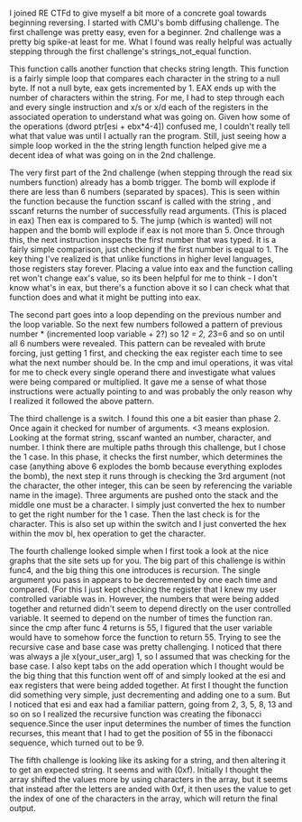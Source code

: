 
I joined RE CTFd to give myself a bit more of a concrete goal towards beginning reversing. I started with CMU's bomb diffusing challenge. The first challenge was pretty easy, even for a beginner. 2nd challenge was a pretty big spike-at least for me. What I found was really helpful was actually stepping through the first challenge's strings_not_equal function.</br>


This function calls another function that checks string length. This function is a fairly simple loop that compares each character in the string to a null byte. If not a null byte, eax gets incremented by 1. EAX ends up with the number of characters within the string. For me, I had to step through each and every single instruction and x/s or x/d each of the registers in the associated operation to understand what was going on. Given how some of the operations (dword ptr[esi + ebx*4-4]) confused me, I couldn't really tell what that value was until I actually ran the program. Still, just seeing how a simple loop worked in the the string length function helped give me a decent idea of what was going on in the 2nd challenge.</br>


The very first part of the 2nd challenge (when stepping through the read six numbers function) already has a bomb trigger. The bomb will explode if there are less than 6 numbers (separated by spaces).  This is seen within the function because the function sscanf is called with the string , and sscanf returns the number of successfully read arguments. (This is placed in eax) Then eax is compared to 5. The jump (which is wanted) will not happen and the bomb will explode if eax is not more than 5. Once through this, the next instruction inspects the first number that was typed. It is a fairly simple comparison, just checking if the first number is equal to 1. The key thing I've realized is that unlike functions in higher level languages, those registers stay forever. Placing a value into eax and the function calling ret won't change eax's value, so its been helpful for me to think - I don't know what's in eax, but there's a function above it so I can check what that function does and what it might be putting into eax.</br>


The second part goes into a loop depending on the previous number and the loop variable. So the next few numbers followed a pattern of previous number * (incremented loop variable + 2?) so 1*2 = 2, 2*3=6 and so on until all 6 numbers were revealed. This pattern can be revealed with brute forcing, just getting 1 first, and checking the eax register each time to see what the next number should be. In the cmp and imul operations, it was vital for me to check every single operand there and investigate what values were being compared or multiplied. It gave me a sense of what those instructions were actually pointing to and was probably the only reason why I realized it followed the above pattern.</br>


The third challenge is a switch. I found this one a bit easier than phase 2. Once again it checked for number of arguments. <3 means explosion. Looking at the format string, sscanf wanted an number, character, and number. I think there are multiple paths through this challenge, but I chose the 1 case. In this phase, it checks the first number, which determines the case (anything above 6 explodes the bomb because everything explodes the bomb), the next step it runs through is checking the 3rd argument (not the character, the other integer, this can be seen by referencing the variable name in the image). Three arguments are pushed onto the stack and the middle one must be a character. I simply just converted the hex to number to get the right number for the 1 case. Then the last check is for the character. This is also set up within the switch and I just converted the hex within the mov bl, hex operation to get the character.</br>


The fourth challenge looked simple when I first took a look at the nice graphs that the site sets up for you. The big part of this challenge is within func4, and the big thing this one introduces is recursion. The single argument you pass in appears to be decremented by one each time and compared. (For this I just kept checking the register that I knew my user controlled variable was in. However, the numbers that were being added together and returned didn't seem to depend directly on the user controlled variable. It seemed to depend on the number of times the function ran. since the cmp after func 4 returns is 55, I figured that the user variable would have to somehow force the function to return 55. Trying to see the recursive case and base case was pretty challenging. I noticed that there was always a jle x(your_user_arg) 1, so I assumed that was checking for the base case. I also kept tabs on the add operation which I thought would be the big thing that this function went off of and simply looked at the esi and eax registers that were being added together. At first I thought the function did something very simple, just decrementing and adding one to a sum. But I noticed that esi and eax had a familiar pattern, going from 2, 3, 5, 8, 13 and so on so I realized the recursive function was creating the fibonacci sequence.Since the user input determines the number of times the function recurses, this meant that I had to get the position of 55 in the fibonacci sequence, which turned out to be 9.</br>


The fifth challenge is looking like its asking for a string, and then altering it to get an expected string. It seems and with (0xf). Initially I thought the array shifted the values more by using characters in the array, but it seems that instead after the letters are anded with 0xf, it then uses the value to get the index of one of the characters in the array, which will return the final output. 



